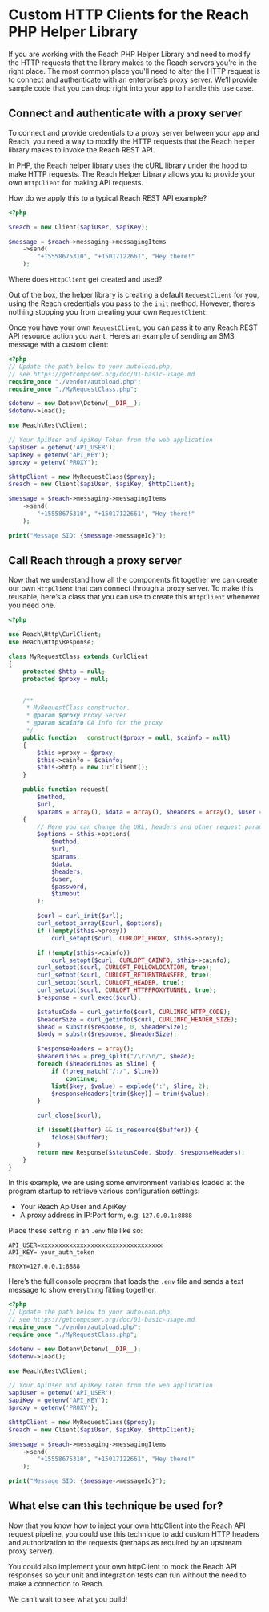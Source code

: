 # Custom HTTP Clients for the Reach PHP Helper Library

If you are working with the Reach PHP Helper Library and need to modify the HTTP requests that the library makes to the Reach servers you’re in the right place. The most common place you'll need to alter the HTTP request is to connect and authenticate with an enterprise’s proxy server. We’ll provide sample code that you can drop right into your app to handle this use case.

## Connect and authenticate with a proxy server

To connect and provide credentials to a proxy server between your app and Reach, you need a way to modify the HTTP requests that the Reach helper library makes to invoke the Reach REST API.

In PHP, the Reach helper library uses the [cURL](http://php.net/manual/en/book.curl.php) library under the hood to make HTTP requests. The Reach Helper Library allows you to provide your own `HttpClient` for making API requests.

How do we apply this to a typical Reach REST API example?

```php
<?php

$reach = new Client($apiUser, $apiKey);

$message = $reach->messaging->messagingItems
    ->send(
        "+15558675310", "+15017122661", "Hey there!"
    );
```

Where does `HttpClient` get created and used?

Out of the box, the helper library is creating a default `RequestClient` for you, using the Reach credentials you pass to the `init` method. However, there’s nothing stopping you from creating your own `RequestClient`.

Once you have your own `RequestClient`, you can pass it to any Reach REST API resource action you want. Here’s an example of sending an SMS message with a custom client:

```php
<?php
// Update the path below to your autoload.php,
// see https://getcomposer.org/doc/01-basic-usage.md
require_once "./vendor/autoload.php";
require_once "./MyRequestClass.php";

$dotenv = new Dotenv\Dotenv(__DIR__);
$dotenv->load();

use Reach\Rest\Client;

// Your ApiUser and ApiKey Token from the web application
$apiUser = getenv('API_USER');
$apiKey = getenv('API_KEY');
$proxy = getenv('PROXY');

$httpClient = new MyRequestClass($proxy);
$reach = new Client($apiUser, $apiKey, $httpClient);

$message = $reach->messaging->messagingItems
    ->send(
        "+15558675310", "+15017122661", "Hey there!"
    );

print("Message SID: {$message->messageId}");
```

## Call Reach through a proxy server

Now that we understand how all the components fit together we can create our own `HttpClient` that can connect through a proxy server. To make this reusable, here’s a class that you can use to create this `HttpClient` whenever you need one.

```php
<?php

use Reach\Http\CurlClient;
use Reach\Http\Response;

class MyRequestClass extends CurlClient
{
    protected $http = null;
    protected $proxy = null;


    /**
     * MyRequestClass constructor.
     * @param $proxy Proxy Server
     * @param $cainfo CA Info for the proxy
     */
    public function __construct($proxy = null, $cainfo = null)
    {
        $this->proxy = $proxy;
        $this->cainfo = $cainfo;
        $this->http = new CurlClient();
    }

    public function request(
        $method,
        $url,
        $params = array(), $data = array(), $headers = array(), $user = null, $password = null, $timeout = null): Response
    {
        // Here you can change the URL, headers and other request parameters
        $options = $this->options(
            $method,
            $url,
            $params,
            $data,
            $headers,
            $user,
            $password,
            $timeout
        );

        $curl = curl_init($url);
        curl_setopt_array($curl, $options);
        if (!empty($this->proxy))
            curl_setopt($curl, CURLOPT_PROXY, $this->proxy);

        if (!empty($this->cainfo))
            curl_setopt($curl, CURLOPT_CAINFO, $this->cainfo);
        curl_setopt($curl, CURLOPT_FOLLOWLOCATION, true);
        curl_setopt($curl, CURLOPT_RETURNTRANSFER, true);
        curl_setopt($curl, CURLOPT_HEADER, true);
        curl_setopt($curl, CURLOPT_HTTPPROXYTUNNEL, true);
        $response = curl_exec($curl);

        $statusCode = curl_getinfo($curl, CURLINFO_HTTP_CODE);
        $headerSize = curl_getinfo($curl, CURLINFO_HEADER_SIZE);
        $head = substr($response, 0, $headerSize);
        $body = substr($response, $headerSize);

        $responseHeaders = array();
        $headerLines = preg_split("/\r?\n/", $head);
        foreach ($headerLines as $line) {
            if (!preg_match("/:/", $line))
                continue;
            list($key, $value) = explode(':', $line, 2);
            $responseHeaders[trim($key)] = trim($value);
        }

        curl_close($curl);

        if (isset($buffer) && is_resource($buffer)) {
            fclose($buffer);
        }
        return new Response($statusCode, $body, $responseHeaders);
    }
}
```

In this example, we are using some environment variables loaded at the program startup to retrieve various configuration settings:

- Your Reach ApiUser and ApiKey
- A proxy address in IP:Port form, e.g. `127.0.0.1:8888`

Place these setting in an `.env` file like so:

```env
API_USER=xxxxxxxxxxxxxxxxxxxxxxxxxxxxxxxxxx
API_KEY= your_auth_token

PROXY=127.0.0.1:8888
```

Here’s the full console program that loads the `.env` file and sends a text message to show everything fitting together.

```php
<?php
// Update the path below to your autoload.php,
// see https://getcomposer.org/doc/01-basic-usage.md
require_once "./vendor/autoload.php";
require_once "./MyRequestClass.php";

$dotenv = new Dotenv\Dotenv(__DIR__);
$dotenv->load();

use Reach\Rest\Client;

// Your ApiUser and ApiKey Token from the web application
$apiUser = getenv('API_USER');
$apiKey = getenv('API_KEY');
$proxy = getenv('PROXY');

$httpClient = new MyRequestClass($proxy);
$reach = new Client($apiUser, $apiKey, $httpClient);

$message = $reach->messaging->messagingItems
    ->send(
        "+15558675310", "+15017122661", "Hey there!"
    );

print("Message SID: {$message->messageId}");
```

## What else can this technique be used for?

Now that you know how to inject your own httpClient into the Reach API request pipeline, you could use this technique to add custom HTTP headers and authorization to the requests (perhaps as required by an upstream proxy server).

You could also implement your own httpClient to mock the Reach API responses so your unit and integration tests can run without the need to make a connection to Reach.

We can’t wait to see what you build!
